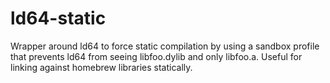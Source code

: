 # ld64-static
Wrapper around ld64 to force static compilation by using a sandbox profile that prevents ld64 from seeing libfoo.dylib and only libfoo.a. Useful for linking against homebrew libraries statically.
